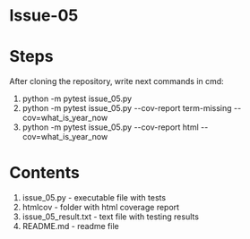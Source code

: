# Issue-05 

# Steps
After cloning the repository, write next commands in cmd:
1. python -m pytest issue_05.py
2. python -m pytest issue_05.py --cov-report term-missing --cov=what_is_year_now
3. python -m pytest issue_05.py --cov-report html --cov=what_is_year_now

# Contents
1. issue_05.py          - executable file with tests
2. htmlcov              - folder with html coverage report
3. issue_05_result.txt  - text file with testing results
4. README.md            - readme file  
